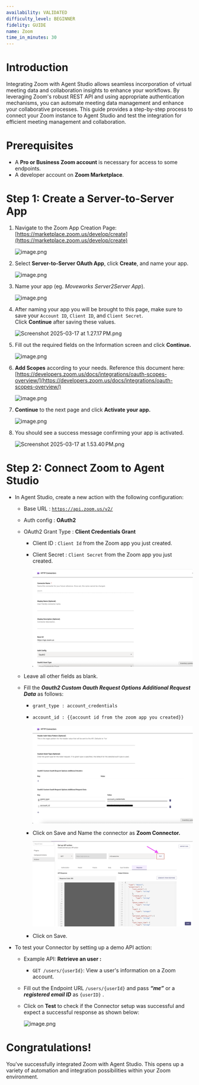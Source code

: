 ```yaml
---
availability: VALIDATED
difficulty_level: BEGINNER
fidelity: GUIDE
name: Zoom
time_in_minutes: 30
---
```


# **Introduction**

Integrating Zoom with Agent Studio allows seamless incorporation of virtual meeting data and collaboration insights to enhance your workflows. By leveraging Zoom's robust REST API and using appropriate authentication mechanisms, you can automate meeting data management and enhance your collaborative processes. This guide provides a step-by-step process to connect your Zoom instance to Agent Studio and test the integration for efficient meeting management and collaboration.

# **Prerequisites**

- A **Pro or Business Zoom account** is necessary for access to some endpoints.
- A developer account on **Zoom Marketplace**.

# **Step 1: Create a Server-to-Server App**

1. Navigate to the Zoom App Creation Page: [https://marketplace.zoom.us/develop/create](https://marketplace.zoom.us/develop/create)
    
    ![image.png](Zoom%201b5588d8909f80eab403e031bd13a14e/image.png)
    
2. Select **Server-to-Server OAuth App**, click **Create**, and name your app.
    
    ![image.png](Zoom%201b5588d8909f80eab403e031bd13a14e/image%201.png)
    
3. Name your app (eg. *Moveworks Server2Server App*).
    
    ![image.png](Zoom%201b5588d8909f80eab403e031bd13a14e/image%202.png)
    
4. After naming your app you will be brought to this page, make sure to save your `Account ID`, `Client ID`, and `Client Secret`. Click **Continue** after saving these values.
    
    ![Screenshot 2025-03-17 at 1.27.17 PM.png](Zoom%201b5588d8909f80eab403e031bd13a14e/Screenshot_2025-03-17_at_1.27.17_PM.png)
    
5. Fill out the required fields on the Information screen and click **Continue.**
    
    ![image.png](Zoom%201b5588d8909f80eab403e031bd13a14e/image%203.png)
    
6. **Add Scopes** according to your needs. Reference this document here: [https://developers.zoom.us/docs/integrations/oauth-scopes-overview/](https://developers.zoom.us/docs/integrations/oauth-scopes-overview/)
    
    ![image.png](Zoom%201b5588d8909f80eab403e031bd13a14e/image%204.png)
    
7. **Continue** to the next page and click **Activate your app.**
    
    ![image.png](Zoom%201b5588d8909f80eab403e031bd13a14e/image%205.png)
    
8. You should see a success message confirming your app is activated.
    
    ![Screenshot 2025-03-17 at 1.53.40 PM.png](Zoom%201b5588d8909f80eab403e031bd13a14e/Screenshot_2025-03-17_at_1.53.40_PM.png)
    

# **Step 2: Connect Zoom to Agent Studio**

- In Agent Studio, create a new action with the following configuration:
    - Base URL : [`https://api.zoom.us/v2/`](https://api.zoom.us/v2/)
    - Auth config : **OAuth2**
    - OAuth2 Grant Type : **Client Credentials Grant**
        - Client ID : `Client Id` from the Zoom app you just created.
        - Client Secret : `Client Secret` from the Zoom app you just created.
            
            ![image.png](Zoom%201b5588d8909f80eab403e031bd13a14e/image%206.png)
            
    - Leave all other fields as blank.
    - Fill the ***Oauth2 Custom Oauth Request Options Additional Request Data*** as follows:
        - `grant_type : account_credentials`
        - `account_id : {{account id from the zoom app you created}}`
            
            ![image.png](Zoom%201b5588d8909f80eab403e031bd13a14e/image%207.png)
            
        - Click on Save and Name the connector as **Zoom Connector.**
            
            ![image.png](Zoom%201b5588d8909f80eab403e031bd13a14e/image%208.png)
            
        - Click on Save.
- To test your Connector by setting up a demo API action:
    - Example API: **Retrieve an user :**
        - `GET /users/{userId}`: View a user's information on a Zoom account.
    - Fill out the Endpoint URL `/users/{userId}` and pass ***“me”*** or a ***registered email ID*** as `{userID}` .
    - Click on **Test** to check if the Connector setup was successful and expect a successful response as shown below:
        
        ![image.png](Zoom%201b5588d8909f80eab403e031bd13a14e/image%209.png)
        

# Congratulations!

You've successfully integrated Zoom with Agent Studio. This opens up a variety of automation and integration possibilities within your Zoom environment.